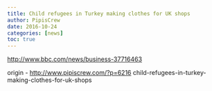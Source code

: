 ```yaml
---
title: Child refugees in Turkey making clothes for UK shops
author: PipisCrew
date: 2016-10-24
categories: [news]
toc: true
---
```


http://www.bbc.com/news/business-37716463

origin - http://www.pipiscrew.com/?p=6216 child-refugees-in-turkey-making-clothes-for-uk-shops